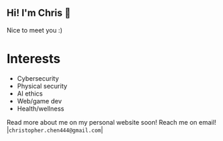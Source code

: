## Hi! I'm Chris 👋

Nice to meet you :)

# Interests 
- Cybersecurity
- Physical security
- AI ethics
- Web/game dev
- Health/wellness

Read more about me on my personal website soon! 
Reach me on email! |`christopher.chen444@gmail.com`|

<!--
**444CChris/444CChris** is a ✨ _special_ ✨ repository because its `README.md` (this file) appears on your GitHub profile.

Here are some ideas to get you started:
- 🔭 I’m currently working on ...
- 🌱 I’m currently learning ...
- 👯 I’m looking to collaborate on ...
- 🤔 I’m looking for help with ...
- 💬 Ask me about ...
- 📫 How to reach me: ...
- 😄 Pronouns: ...
- ⚡ Fun fact: ...
-->
